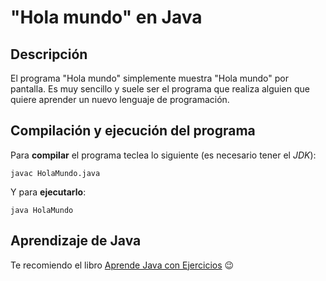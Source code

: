 # "Hola mundo" en Java

## Descripción

El programa "Hola mundo" simplemente muestra "Hola mundo" por pantalla. Es muy sencillo y suele ser el programa que realiza alguien que quiere aprender un nuevo lenguaje de programación.

## Compilación y ejecución del programa

Para **compilar** el programa teclea lo siguiente (es necesario tener el *JDK*):

```console
javac HolaMundo.java
```

Y para **ejecutarlo**:

```console
java HolaMundo
```

## Aprendizaje de Java

Te recomiendo el libro [Aprende Java con Ejercicios](https://leanpub.com/aprendejava) :wink:
